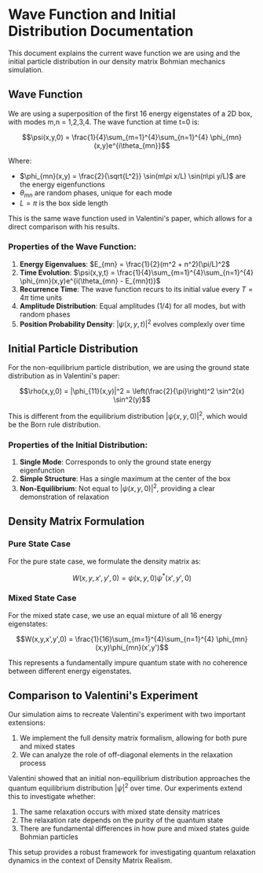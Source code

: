 # Wave Function and Initial Distribution Documentation

This document explains the current wave function we are using and the initial particle distribution in our density matrix Bohmian mechanics simulation.

## Wave Function

We are using a superposition of the first 16 energy eigenstates of a 2D box, with modes m,n = 1,2,3,4. The wave function at time t=0 is:

$$\psi(x,y,0) = \frac{1}{4}\sum_{m=1}^{4}\sum_{n=1}^{4} \phi_{mn}(x,y)e^{i\theta_{mn}}$$

Where:
- $\phi_{mn}(x,y) = \frac{2}{\sqrt{L^2}} \sin(m\pi x/L) \sin(n\pi y/L)$ are the energy eigenfunctions
- $\theta_{mn}$ are random phases, unique for each mode
- $L = \pi$ is the box side length

This is the same wave function used in Valentini's paper, which allows for a direct comparison with his results.

### Properties of the Wave Function:

1. **Energy Eigenvalues**: $E_{mn} = \frac{1}{2}(m^2 + n^2)(\pi/L)^2$
2. **Time Evolution**: $\psi(x,y,t) = \frac{1}{4}\sum_{m=1}^{4}\sum_{n=1}^{4} \phi_{mn}(x,y)e^{i(\theta_{mn} - E_{mn}t)}$
3. **Recurrence Time**: The wave function recurs to its initial value every $T = 4\pi$ time units
4. **Amplitude Distribution**: Equal amplitudes (1/4) for all modes, but with random phases
5. **Position Probability Density**: $|\psi(x,y,t)|^2$ evolves complexly over time

## Initial Particle Distribution

For the non-equilibrium particle distribution, we are using the ground state distribution as in Valentini's paper:

$$\rho(x,y,0) = |\phi_{11}(x,y)|^2 = \left(\frac{2}{\pi}\right)^2 \sin^2(x) \sin^2(y)$$

This is different from the equilibrium distribution $|\psi(x,y,0)|^2$, which would be the Born rule distribution.

### Properties of the Initial Distribution:

1. **Single Mode**: Corresponds to only the ground state energy eigenfunction
2. **Simple Structure**: Has a single maximum at the center of the box
3. **Non-Equilibrium**: Not equal to $|\psi(x,y,0)|^2$, providing a clear demonstration of relaxation

## Density Matrix Formulation

### Pure State Case
For the pure state case, we formulate the density matrix as:

$$W(x,y,x',y',0) = \psi(x,y,0)\psi^*(x',y',0)$$

### Mixed State Case
For the mixed state case, we use an equal mixture of all 16 energy eigenstates:

$$W(x,y,x',y',0) = \frac{1}{16}\sum_{m=1}^{4}\sum_{n=1}^{4} \phi_{mn}(x,y)\phi_{mn}(x',y')$$

This represents a fundamentally impure quantum state with no coherence between different energy eigenstates.

## Comparison to Valentini's Experiment

Our simulation aims to recreate Valentini's experiment with two important extensions:

1. We implement the full density matrix formalism, allowing for both pure and mixed states
2. We can analyze the role of off-diagonal elements in the relaxation process

Valentini showed that an initial non-equilibrium distribution approaches the quantum equilibrium distribution $|\psi|^2$ over time. Our experiments extend this to investigate whether:

1. The same relaxation occurs with mixed state density matrices
2. The relaxation rate depends on the purity of the quantum state
3. There are fundamental differences in how pure and mixed states guide Bohmian particles

This setup provides a robust framework for investigating quantum relaxation dynamics in the context of Density Matrix Realism.
